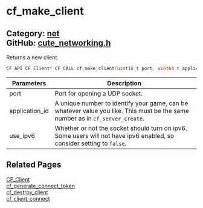 [](../header.md ':include')

# cf_make_client

Category: [net](/api_reference?id=net)  
GitHub: [cute_networking.h](https://github.com/RandyGaul/cute_framework/blob/master/include/cute_networking.h)  
---

Returns a new client.

```cpp
CF_API CF_Client* CF_CALL cf_make_client(uint16_t port, uint64_t application_id, bool use_ipv6);
```

Parameters | Description
--- | ---
port | Port for opening a UDP socket.
application_id | A unique number to identify your game, can be whatever value you like. This must be the same number as in `cf_server_create`.
use_ipv6 | Whether or not the socket should turn on ipv6. Some users will not have ipv6 enabled, so consider setting to `false`.

## Related Pages

[CF_Client](/net/cf_client.md)  
[cf_generate_connect_token](/net/cf_generate_connect_token.md)  
[cf_destroy_client](/net/cf_destroy_client.md)  
[cf_client_connect](/net/cf_client_connect.md)  
